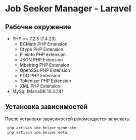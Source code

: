 # Job Seeker Manager - Laravel

## Рабочее окружение

* PHP >= 7.2.5 (7.4.23)
  * BCMath PHP Extension
  * Ctype PHP Extension
  * Fileinfo PHP extension
  * JSON PHP Extension
  * Mbstring PHP Extension
  * OpenSSL PHP Extension
  * PDO PHP Extension
  * Tokenizer PHP Extension
  * XML PHP Extension
* MySql (MariaDB 10.3.34)

## Установка зависимостей

После установки зависимостей рекомендуется запускать:

```bash
 php artisan ide-helper:generate
 php artisan ide-helper:meta
```
